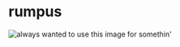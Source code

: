# rumpus

![always wanted to use this image for somethin'](http://www.thebigwildrumpus.com/wp-content/uploads/2015/02/MOV6.jpg)
